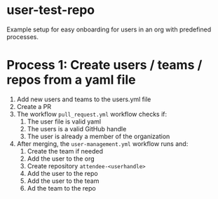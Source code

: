 # user-test-repo

Example setup for easy onboarding for users in an org with predefined processes.


# Process 1: Create users / teams / repos from a yaml file

1. Add new users and teams to the users.yml file
1. Create a PR
1. The workflow `pull_request.yml` workflow checks if: 
   1. The user file is valid yaml
   1. The users is a valid GitHub handle
   1. The user is already a member of the organization
1. After merging, the `user-management.yml` workflow runs and:
   1. Create the team if needed
   1. Add the user to the org
   1. Create repository `attendee-<userhandle>`
   1. Add the user to the repo
   1. Add the user to the team
   1. Ad the team to the repo
